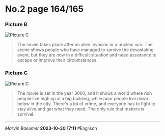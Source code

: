 # No.2 page 164/165
### **Picture B**
![Picture C](http://cdn.namespace.media/s/YWS6a8DsnxcKFJc/download/chrome_szKk71uiq9.png)
>The movie takes place after an alien invasion or a nuclear war. The scene shows people who have managed to survive the devastating event, but they are now in a difficult situation and need assistance to escape or improve their circumstances.
### Picture C
![Picture C](http://cdn.namespace.media/s/zgN6XpdNZZHK3SX/download/chrome_KKtPZJEBS7.png)
>The movie is set in the year 3000, and it shows a world where rich people live high up in a big building, while poor people live down below in the city. There's a lot of crime, and everyone has to fight to stay alive and get what they need. The only rule that matters is survival.

---
*Marvin Baeumer* **2023-10-30 17:11** #Englisch